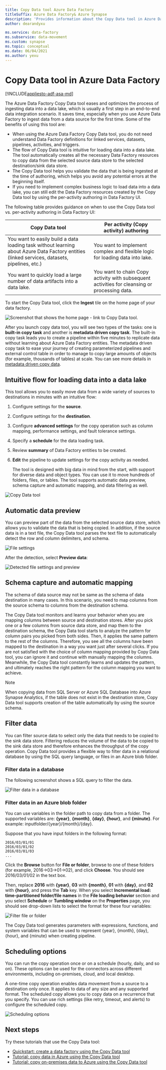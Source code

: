 ```yaml
---
title: Copy Data tool Azure Data Factory 
titleSuffix: Azure Data Factory& Azure Synapse
description: 'Provides information about the Copy Data tool in Azure Data Factory UI'
author: dearandyxu

ms.service: data-factory
ms.subservice: data-movement
ms.custom: synapse
ms.topic: conceptual
ms.date: 06/04/2021
ms.author: yexu
---
```

# Copy Data tool in Azure Data Factory
[!INCLUDE[appliesto-adf-asa-md](includes/appliesto-adf-asa-md.md)]

The Azure Data Factory Copy Data tool eases and optimizes the process of ingesting data into a data lake, which is usually a first step in an end-to-end data integration scenario.  It saves time, especially when you use Azure Data Factory to ingest data from a data source for the first time. Some of the benefits of using this tool are:

- When using the Azure Data Factory Copy Data tool, you do not need understand Data Factory definitions for linked services, datasets, pipelines, activities, and triggers. 
- The flow of Copy Data tool is intuitive for loading data into a data lake. The tool automatically creates all the necessary Data Factory resources to copy data from the selected source data store to the selected destination/sink data store. 
- The Copy Data tool helps you validate the data that is being ingested at the time of authoring, which helps you avoid any potential errors at the beginning itself.
- If you need to implement complex business logic to load data into a data lake, you can still edit the Data Factory resources created by the Copy Data tool by using the per-activity authoring in Data Factory UI. 

The following table provides guidance on when to use the Copy Data tool vs. per-activity authoring in Data Factory UI: 

| Copy Data tool | Per activity (Copy activity) authoring |
| -------------- | -------------------------------------- |
| You want to easily build a data loading task without learning about Azure Data Factory entities (linked services, datasets, pipelines, etc.) | You want to implement complex and flexible logic for loading data into lake. |
| You want to quickly load a large number of data artifacts into a data lake. | You want to chain Copy activity with subsequent activities for cleansing or processing data. |

To start the Copy Data tool, click the **Ingest** tile on the home page of your data factory.

![Screenshot that shows the home page - link to Copy Data tool.](./media/doc-common-process/get-started-page.png)

After you launch copy data tool, you will see two types of the tasks: one is **built-in copy task** and another is **metadata driven copy task**. The built-in copy task leads you to create a pipeline within five minutes to replicate data without learning about Azure Data Factory entities.  The metadata driven copy task to ease your journey of creating parameterized pipelines and external control table in order to manage to copy large amounts of objects (for example, thousands of tables) at scale. You can see more details in [metadata driven copy data](copy-data-tool-metadata-driven.md).

## Intuitive flow for loading data into a data lake
This tool allows you to easily move data from a wide variety of sources to destinations in minutes with an intuitive flow:  

1. Configure settings for the **source**.
2. Configure settings for the **destination**. 
3. Configure **advanced settings** for the copy operation such as column mapping, performance settings, and fault tolerance settings. 
4. Specify a **schedule** for the data loading task. 
5. Review **summary** of Data Factory entities to be created. 
6. **Edit** the pipeline to update settings for the copy activity as needed. 

   The tool is designed with big data in mind from the start, with support for diverse data and object types. You can use it to move hundreds of folders, files, or tables. The tool supports automatic data preview, schema capture and automatic mapping, and data filtering as well.

![Copy Data tool](./media/copy-data-tool/copy-data-tool.png)

## Automatic data preview
You can preview part of the data from the selected source data store, which allows you to validate the data that is being copied. In addition, if the source data is in a text file, the Copy Data tool parses the text file to automatically detect the row and column delimiters, and schema.

![File settings](./media/copy-data-tool/file-format-settings.png)

After the detection, select **Preview data**:

![Detected file settings and preview](./media/copy-data-tool/after-detection.png)

## Schema capture and automatic mapping
The schema of data source may not be same as the schema of data destination in many cases. In this scenario, you need to map columns from the source schema to columns from the destination schema.

The Copy Data tool monitors and learns your behavior when you are mapping columns between source and destination stores. After you pick one or a few columns from source data store, and map them to the destination schema, the Copy Data tool starts to analyze the pattern for column pairs you picked from both sides. Then, it applies the same pattern to the rest of the columns. Therefore, you see all the columns have been mapped to the destination in a way you want just after several clicks.  If you are not satisfied with the choice of column mapping provided by Copy Data tool, you can ignore it and continue with manually mapping the columns. Meanwhile, the Copy Data tool constantly learns and updates the pattern, and ultimately reaches the right pattern for the column mapping you want to achieve. 

> [!NOTE]
> When copying data from SQL Server or Azure SQL Database into Azure Synapse Analytics, if the table does not exist in the destination store, Copy Data tool supports creation of the table automatically by using the source schema. 

## Filter data
You can filter source data to select only the data that needs to be copied to the sink data store. Filtering reduces the volume of the data to be copied to the sink data store and therefore enhances the throughput of the copy operation. Copy Data tool provides a flexible way to filter data in a relational database by using the SQL query language, or files in an Azure blob folder. 

### Filter data in a database
The following screenshot shows a SQL query to filter the data.

![Filter data in a database](./media/copy-data-tool/filter-data-in-database.png)

### Filter data in an Azure blob folder
You can use variables in the folder path to copy data from a folder. The supported variables are: **{year}**, **{month}**, **{day}**, **{hour}**, and **{minute}**. For example: inputfolder/{year}/{month}/{day}. 

Suppose that you have input folders in the following format: 

```
2016/03/01/01
2016/03/01/02
2016/03/01/03
...
```

Click the **Browse** button for **File or folder**, browse to one of these folders (for example, 2016->03->01->02), and click **Choose**. You should see 2016/03/01/02 in the text box. 

Then, replace **2016** with **{year}**, **03** with **{month}**, **01** with **{day}**, and **02** with **{hour}**, and press the **Tab** key. When you select **Incremental load: time-partitioned folder/file names** in the **File loading behavior** section and you select **Schedule** or **Tumbling window** on the **Properties** page, you should see drop-down lists to select the format for these four variables:

![Filter file or folder](./media/copy-data-tool/filter-file-or-folder.png)

The Copy Data tool generates parameters with expressions, functions, and system variables that can be used to represent {year}, {month}, {day}, {hour}, and {minute} when creating pipeline.

## Scheduling options
You can run the copy operation once or on a schedule (hourly, daily, and so on). These options can be used for the connectors across different environments, including on-premises, cloud, and local desktop. 

A one-time copy operation enables data movement from a source to a destination only once. It applies to data of any size and any supported format. The scheduled copy allows you to copy data on a recurrence that you specify. You can use rich settings (like retry, timeout, and alerts) to configure the scheduled copy.

![Scheduling options](./media/copy-data-tool/scheduling-options.png)


## Next steps
Try these tutorials that use the Copy Data tool:

- [Quickstart: create a data factory using the Copy Data tool](quickstart-create-data-factory-copy-data-tool.md)
- [Tutorial: copy data in Azure using the Copy Data tool](tutorial-copy-data-tool.md) 
- [Tutorial: copy on-premises data to Azure using the Copy Data tool](tutorial-hybrid-copy-data-tool.md)
